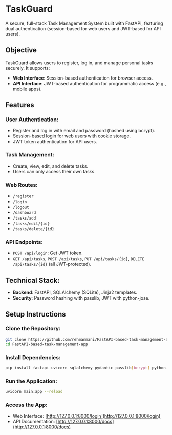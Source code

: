 
# TaskGuard

A secure, full-stack Task Management System built with FastAPI, featuring dual authentication (session-based for web users and JWT-based for API users).

## Objective

TaskGuard allows users to register, log in, and manage personal tasks securely. It supports:

- **Web Interface**: Session-based authentication for browser access.
- **API Interface**: JWT-based authentication for programmatic access (e.g., mobile apps).

## Features

### User Authentication:
- Register and log in with email and password (hashed using bcrypt).
- Session-based login for web users with cookie storage.
- JWT token authentication for API users.

### Task Management:
- Create, view, edit, and delete tasks.
- Users can only access their own tasks.

### Web Routes:
- `/register`
- `/login`
- `/logout`
- `/dashboard`
- `/tasks/add`
- `/tasks/edit/{id}`
- `/tasks/delete/{id}`

### API Endpoints:
- `POST /api/login`: Get JWT token.
- `GET /api/tasks`, `POST /api/tasks`, `PUT /api/tasks/{id}`, `DELETE /api/tasks/{id}` (all JWT-protected).

## Technical Stack:
- **Backend**: FastAPI, SQLAlchemy (SQLite), Jinja2 templates.
- **Security**: Password hashing with passlib, JWT with python-jose.

## Setup Instructions

### Clone the Repository:
```bash
git clone https://github.com/rehmanmani/FastAPI-based-task-management-app.git
cd FastAPI-based-task-management-app
```



### Install Dependencies:
```bash
pip install fastapi uvicorn sqlalchemy pydantic passlib[bcrypt] python-jose[cryptography] jinja2 itsdangerous
```

### Run the Application:
```bash
uvicorn main:app --reload
```

### Access the App:
- Web Interface: [http://127.0.0.1:8000/login](http://127.0.0.1:8000/login)
- API Documentation: [http://127.0.0.1:8000/docs](http://127.0.0.1:8000/docs)
